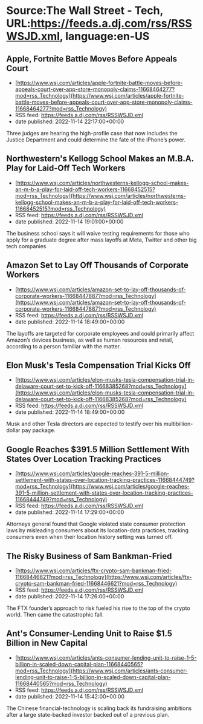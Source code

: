 # Source:The Wall Street - Tech, URL:https://feeds.a.dj.com/rss/RSSWSJD.xml, language:en-US

## Apple, Fortnite Battle Moves Before Appeals Court
 - [https://www.wsj.com/articles/apple-fortnite-battle-moves-before-appeals-court-over-app-store-monopoly-claims-11668464277?mod=rss_Technology](https://www.wsj.com/articles/apple-fortnite-battle-moves-before-appeals-court-over-app-store-monopoly-claims-11668464277?mod=rss_Technology)
 - RSS feed: https://feeds.a.dj.com/rss/RSSWSJD.xml
 - date published: 2022-11-14 22:17:00+00:00

Three judges are hearing the high-profile case that now includes the Justice Department and could determine the fate of the iPhone’s power.

## Northwestern's Kellogg School Makes an M.B.A. Play for Laid-Off Tech Workers
 - [https://www.wsj.com/articles/northwesterns-kellogg-school-makes-an-m-b-a-play-for-laid-off-tech-workers-11668452515?mod=rss_Technology](https://www.wsj.com/articles/northwesterns-kellogg-school-makes-an-m-b-a-play-for-laid-off-tech-workers-11668452515?mod=rss_Technology)
 - RSS feed: https://feeds.a.dj.com/rss/RSSWSJD.xml
 - date published: 2022-11-14 19:01:00+00:00

The business school says it will waive testing requirements for those who apply for a graduate degree after mass layoffs at Meta, Twitter and other big tech companies

## Amazon Set to Lay Off Thousands of Corporate Workers
 - [https://www.wsj.com/articles/amazon-set-to-lay-off-thousands-of-corporate-workers-11668447887?mod=rss_Technology](https://www.wsj.com/articles/amazon-set-to-lay-off-thousands-of-corporate-workers-11668447887?mod=rss_Technology)
 - RSS feed: https://feeds.a.dj.com/rss/RSSWSJD.xml
 - date published: 2022-11-14 18:49:00+00:00

The layoffs are targeted for corporate employees and could primarily affect Amazon’s devices business, as well as human resources and retail, according to a person familiar with the matter.

## Elon Musk's Tesla Compensation Trial Kicks Off
 - [https://www.wsj.com/articles/elon-musks-tesla-compensation-trial-in-delaware-court-set-to-kick-off-11668385268?mod=rss_Technology](https://www.wsj.com/articles/elon-musks-tesla-compensation-trial-in-delaware-court-set-to-kick-off-11668385268?mod=rss_Technology)
 - RSS feed: https://feeds.a.dj.com/rss/RSSWSJD.xml
 - date published: 2022-11-14 18:49:00+00:00

Musk and other Tesla directors are expected to testify over his multibillion-dollar pay package.

## Google Reaches $391.5 Million Settlement With States Over Location Tracking Practices
 - [https://www.wsj.com/articles/google-reaches-391-5-million-settlement-with-states-over-location-tracking-practices-11668444749?mod=rss_Technology](https://www.wsj.com/articles/google-reaches-391-5-million-settlement-with-states-over-location-tracking-practices-11668444749?mod=rss_Technology)
 - RSS feed: https://feeds.a.dj.com/rss/RSSWSJD.xml
 - date published: 2022-11-14 17:29:00+00:00

Attorneys general found that Google violated state consumer protection laws by misleading consumers about its location-data practices, tracking consumers even when their location history setting was turned off.

## The Risky Business of Sam Bankman-Fried
 - [https://www.wsj.com/articles/ftx-crypto-sam-bankman-fried-11668446621?mod=rss_Technology](https://www.wsj.com/articles/ftx-crypto-sam-bankman-fried-11668446621?mod=rss_Technology)
 - RSS feed: https://feeds.a.dj.com/rss/RSSWSJD.xml
 - date published: 2022-11-14 17:26:00+00:00

The FTX founder’s approach to risk fueled his rise to the top of the crypto world. Then came the catastrophic fall.

## Ant's Consumer-Lending Unit to Raise $1.5 Billion in New Capital
 - [https://www.wsj.com/articles/ants-consumer-lending-unit-to-raise-1-5-billion-in-scaled-down-capital-plan-11668440565?mod=rss_Technology](https://www.wsj.com/articles/ants-consumer-lending-unit-to-raise-1-5-billion-in-scaled-down-capital-plan-11668440565?mod=rss_Technology)
 - RSS feed: https://feeds.a.dj.com/rss/RSSWSJD.xml
 - date published: 2022-11-14 15:42:00+00:00

The Chinese financial-technology is scaling back its fundraising ambitions after a large state-backed investor backed out of a previous plan.

